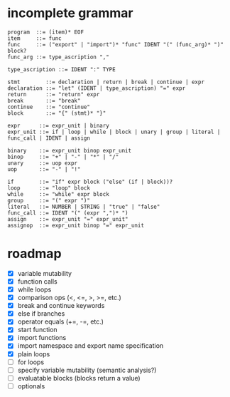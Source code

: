 # incomplete grammar
```
program  ::= (item)* EOF
item     ::= func
func     ::= ("export" | "import")* "func" IDENT "(" (func_arg)* ")" block?
func_arg ::= type_ascription ","

type_ascription ::= IDENT ":" TYPE

stmt        ::= declaration | return | break | continue | expr
declaration ::= "let" (IDENT | type_ascription) "=" expr
return      ::= "return" expr
break       ::= "break"
continue    ::= "continue"
block       ::= "{" (stmt)* "}"

expr      ::= expr_unit | binary
expr_unit ::= if | loop | while | block | unary | group | literal | func_call | IDENT | assign

binary    ::= expr_unit binop expr_unit
binop     ::= "+" | "-" | "*" | "/"
unary     ::= uop expr
uop       ::= "-" | "!"

if        ::= "if" expr block ("else" (if | block))?
loop      ::= "loop" block
while     ::= "while" expr block
group     ::= "(" expr ")"
literal   ::= NUMBER | STRING | "true" | "false"
func_call ::= IDENT "(" (expr ",")* ")
assign    ::= expr_unit "=" expr_unit"
assignop  ::= expr_unit binop "=" expr_unit
```

# roadmap
- [x] variable mutability
- [x] function calls
- [x] while loops
- [x] comparison ops (<, <=, >, >=, etc.)
- [x] break and continue keywords
- [x] else if branches
- [x] operator equals (+=, -=, etc.)
- [x] start function
- [x] import functions
- [x] import namespace and export name specification
- [x] plain loops
- [ ] for loops
- [ ] specify variable mutability (semantic analysis?)
- [ ] evaluatable blocks (blocks return a value)
- [ ] optionals
